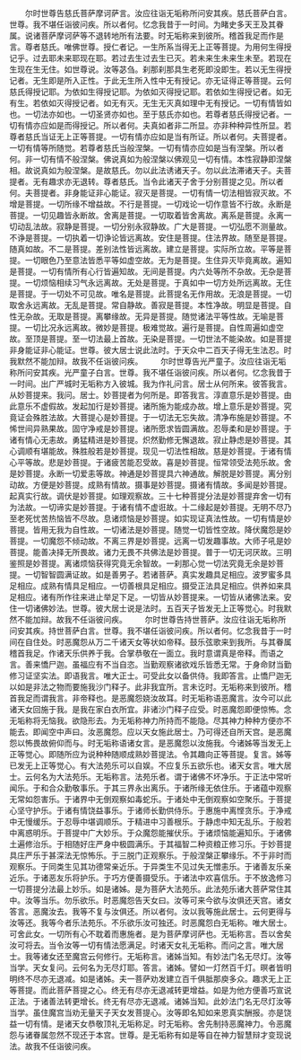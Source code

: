 <!-- { "loadSidebar": true } -->
　　尔时世尊告慈氏菩萨摩诃萨言。汝应往诣无垢称所问安其疾。慈氏菩萨白言。世尊。我不堪任诣彼问疾。所以者何。忆念我昔于一时间。为睹史多天王及其眷属。说诸菩萨摩诃萨等不退转地所有法要。时无垢称来到彼所。稽首我足而作是言。尊者慈氏。唯佛世尊。授仁者记。一生所系当得无上正等菩提。为用何生得授记乎。过去耶未来耶现在耶。若过去生过去生已灭。若未来生未来生未至。若现在生现在生无住。如世尊说。汝等苾刍。刹那刹那具生老死即没即生。若以无生得授记者。无生即是所入正性。于此无生所入性中无有授记。亦无证得正等菩提。云何慈氏得授记耶。为依如生得授记耶。为依如灭得授记耶。若依如生得授记者。如无有生。若依如灭得授记者。如无有灭。无生无灭真如理中无有授记。一切有情皆如也。一切法亦如也。一切圣贤亦如也。至于慈氏亦如也。若尊者慈氏得授记者。一切有情亦应如是而得授记。所以者何。夫真如者非二所显。亦非种种异性所显。若尊者慈氏当证无上正等菩提。一切有情亦应如是当有所证。所以者何。夫菩提者。一切有情等所随觉。若尊者慈氏当般涅槃。一切有情亦应如是当有涅槃。所以者何。非一切有情不般涅槃。佛说真如为般涅槃以佛观见一切有情。本性寂静即涅槃相。故说真如为般涅槃。是故慈氏。勿以此法诱诸天子。勿以此法滞诸天子。夫菩提者。无有趣求亦无退转。尊者慈氏。当令此诸天子舍于分别菩提之见。所以者何。夫菩提者。非身能证非心能证。寂灭是菩提。一切有情一切法相皆寂灭故。不增是菩提。一切所缘不增益故。不行是菩提。一切戏论一切作意皆不行故。永断是菩提。一切见趣皆永断故。舍离是菩提。一切取着皆舍离故。离系是菩提。永离一切动乱法故。寂静是菩提。一切分别永寂静故。广大是菩提。一切弘愿不测量故。不诤是菩提。一切执着一切诤论皆远离故。安住是菩提。住法界故。随至是菩提。随真如故。不二是菩提。差别法性皆远离故。建立是菩提。实际所立故。平等是菩提。一切眼色乃至意法皆悉平等如虚空故。无为是菩提。生住异灭毕竟离故。遍知是菩提。一切有情所有心行皆遍知故。无间是菩提。内六处等所不杂故。无杂是菩提。一切烦恼相续习气永远离故。无处是菩提。于真如中一切方处所远离故。无住是菩提。于一切处不可见故。唯名是菩提。此菩提名无作用故。无浪是菩提。一切取舍永远离故。无乱是菩提。常自静故。善寂是菩提。本性净故。明显是菩提。自性无杂故。无取是菩提。离攀缘故。无异是菩提。随觉诸法平等性故。无喻是菩提。一切比况永远离故。微妙是菩提。极难觉故。遍行是菩提。自性周遍如虚空故。至顶是菩提。至一切法最上首故。无染是菩提。一切世法不能染故。如是菩提非身能证非心能证。世尊。彼大居士说此法时。于天众中二百天子得无生法忍。时我默然不能加辩。故我不任诣彼问疾。
　　尔时世尊告光严童子。汝应往诣无垢称所问安其疾。光严童子白言。世尊。我不堪任诣彼问疾。所以者何。忆念我昔于一时间。出广严城时无垢称方入彼城。我为作礼问言。居士从何所来。彼答我言。从妙菩提来。我问。居士。妙菩提者为何所是。即答我言。淳直意乐是妙菩提。由此意乐不虚假故。发起加行是妙菩提。诸所施为能成办故。增上意乐是妙菩提。究竟证会殊胜法故。大菩提心是妙菩提。于一切法无忘失故。清净布施是妙菩提。不悕世间异熟果故。固守净戒是妙菩提。诸所愿求皆圆满故。忍辱柔和是妙菩提。于诸有情心无恚故。勇猛精进是妙菩提。炽然勤修无懈退故。寂止静虑是妙菩提。其心调顺有堪能故。殊胜般若是妙菩提。现见一切法性相故。慈是妙菩提。于诸有情心平等故。悲是妙菩提。于诸疲苦能忍受故。喜是妙菩提。恒常领受法苑乐故。舍是妙菩提。永断一切爱恚等故。神通是妙菩提具六神通故。解脱是妙菩提。离分别动故。方便是妙菩提。成熟有情故。摄事是妙菩提。摄诸有情故。多闻是妙菩提。起真实行故。调伏是妙菩提。如理观察故。三十七种菩提分法是妙菩提弃舍一切有为法故。一切谛实是妙菩提。于诸有情不虚诳故。十二缘起是妙菩提。无明不尽乃至老死忧苦热恼皆不尽故。息诸烦恼是妙菩提。如实现证真法性故。一切有情是妙菩提。皆用无我为自性故。一切诸法是妙菩提。随觉一切皆性空故。降伏魔怨是妙菩提。一切魔怨不倾动故。不离三界是妙菩提。远离一切发趣事故。大师子吼是妙菩提。能善决择无所畏故。诸力无畏不共佛法是妙菩提。普于一切无诃厌故。三明鉴照是妙菩提。离诸烦恼获得究竟无余智故。一刹那心觉一切法究竟无余是妙菩提。一切智智圆满证故。如是善男子。若诸菩萨。真实发趣具足相应。波罗蜜多具足相应。成熟有情具足相应。一切善根具足相应。摄受正法具足相应。供养如来具足相应。诸有所作往来进止举足下足。一切皆从妙菩提来。一切皆从诸佛法来。安住一切诸佛妙法。世尊。彼大居士说是法时。五百天子皆发无上正等觉心。时我默然不能加辩。故我不任诣彼问疾。
　　尔时世尊告持世菩萨。汝应往诣无垢称所问安其疾。持世菩萨白言。世尊。我不堪任诣彼问疾。所以者何。忆念我昔于一时间在自住处。时恶魔怨从万二千诸天女等状如帝释。鼓乐弦歌来到我所。与其眷属稽首我足。作诸天乐供养于我。合掌恭敬在一面立。我时意谓真是帝释。而语之言。善来憍尸迦。虽福应有不当自恣。当勤观察诸欲戏乐皆悉无常。于身命财当勤修习证坚实法。即语我言。唯大正士。可受此女以备供侍。我即答言。止憍尸迦无以如是非法之物而要施我沙门释子。此非我宜所。言未讫时。无垢称来到彼所。稽首我足而谓我言。非帝释也。是恶魔怨娆汝故耳。时无垢称语恶魔言。汝今可以此诸天女回施于我。是我在家白衣所宜。非诸沙门释子应受。时恶魔怨即便惊怖。念无垢称将无恼我。欲隐形去。为无垢称神力所持而不能隐。尽其神力种种方便亦不能去。即闻空中声曰。汝恶魔怨。应以天女施此居士。乃可得还自所天宫。是恶魔怨以怖畏故俯仰而与。时无垢称语诸女言。是恶魔怨以汝施我。今诸姊等当发无上正等觉心。即随所应为说种种随顺成熟妙菩提法。令其趣向正等菩提。复言。姊等已发无上正等觉心。有大法苑乐可以自娱。不应复乐五欲乐也。诸天女言。唯大居士。云何名为大法苑乐。无垢称言。法苑乐者。谓于诸佛不坏净乐。于正法中常听闻乐。于和合众勤敬事乐。于其三界永出离乐。于诸所缘无依住乐。于诸蕴中观察无常如怨害乐。于诸界中无倒观察如毒蛇乐。于诸处中无倒观察如空聚乐。于菩提心坚守护乐。于诸有情饶益事乐。于诸师长勤供侍乐。于惠施中离悭贪乐。于净戒中无慢缓乐。于忍辱中堪调顺乐。于精进中习善根乐。于静虑中知无乱乐。于般若中离惑明乐。于菩提中广大妙乐。于众魔怨能摧伏乐。于诸烦恼能遍知乐。于诸佛土遍修治乐。于相随好庄严身中极圆满乐。于其福智二种资粮正修习乐。于妙菩提具庄严乐于甚深法无惊怖乐。于三脱门正观察乐。于般涅槃正攀缘乐。不于非时而观察乐。于同类生见其功德常亲近乐。于异类生不见过失无憎恚乐。于诸善友乐亲近乐。于诸恶友乐将护乐。于巧方便善摄受乐。于诸法中欢喜信乐。于不放逸修习一切菩提分法最上妙乐。如是诸姊。是为菩萨大法苑乐。此法苑乐诸大菩萨常住其中。汝等当乐。勿乐欲乐。时恶魔怨告天女曰。汝等可来今欲与汝俱还天宫。诸女答言。恶魔汝去。我等不复与汝俱还。所以者何。汝以我等施此居士。云何更得与汝等还。我等今者乐法苑乐。不乐欲乐汝可独还。时恶魔怨白无垢称。唯大居士。可舍此女。一切所有心不耽着而惠施者。是为菩萨摩诃萨也。无垢称言。吾以舍矣汝可将去。当令汝等一切有情法愿满足。时诸天女礼无垢称。而问之言。唯大居士。我等诸女还至魔宫云何修行。无垢称言。诸姊当知。有妙法门名无尽灯。汝等当学。天女复问。云何名为无尽灯耶。答言。诸姊。譬如一灯然百千灯。暝者皆明明终不尽亦无退减。如是诸姊。夫一菩萨劝发建立百千俱胝那庾多众。趣求无上正等菩提。而此菩萨菩提之心。终无有尽亦无退减转更增益。如是为他方便善巧宣说正法。于诸善法转更增长。终无有尽亦无退减。诸姊当知。此妙法门名无尽灯汝等当学。虽住魔宫当劝无量天子天女发菩提心。汝等即名知如来恩真实酬报。亦是饶益一切有情。是诸天女恭敬顶礼无垢称足。时无垢称。舍先制持恶魔神力。令恶魔怨与诸眷属忽然不现还于本宫。世尊。是无垢称有如是等自在神力智慧辩才变现说法。故我不任诣彼问疾。
